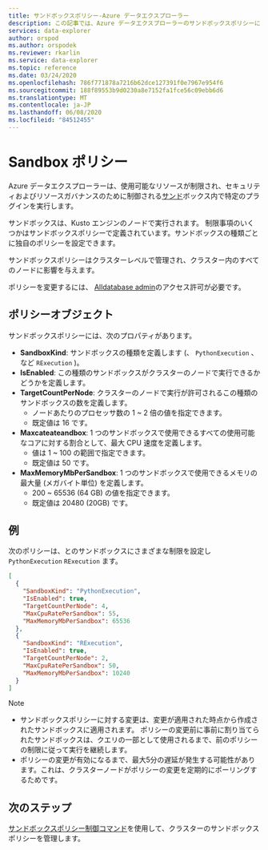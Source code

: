 ```yaml
---
title: サンドボックスポリシー-Azure データエクスプローラー
description: この記事では、Azure データエクスプローラーのサンドボックスポリシーについて説明します。
services: data-explorer
author: orspod
ms.author: orspodek
ms.reviewer: rkarlin
ms.service: data-explorer
ms.topic: reference
ms.date: 03/24/2020
ms.openlocfilehash: 786f771878a7216b62dce127391f0e7967e954f6
ms.sourcegitcommit: 188f89553b9d0230a8e7152fa1fce56c09ebb6d6
ms.translationtype: MT
ms.contentlocale: ja-JP
ms.lasthandoff: 06/08/2020
ms.locfileid: "84512455"
---
```

# <a name="sandbox-policy"></a>Sandbox ポリシー

Azure データエクスプローラーは、使用可能なリソースが制限され、セキュリティおよびリソースガバナンスのために制御される[サンド](../concepts/sandboxes.md)ボックス内で特定のプラグインを実行します。

サンドボックスは、Kusto エンジンのノードで実行されます。 制限事項のいくつかはサンドボックスポリシーで定義されています。サンドボックスの種類ごとに独自のポリシーを設定できます。

サンドボックスポリシーはクラスターレベルで管理され、クラスター内のすべてのノードに影響を与えます。

ポリシーを変更するには、 [Alldatabase admin](../management/access-control/role-based-authorization.md)のアクセス許可が必要です。

## <a name="the-policy-object"></a>ポリシーオブジェクト

サンドボックスポリシーには、次のプロパティがあります。

* **SandboxKind**: サンドボックスの種類を定義します (、 `PythonExecution` 、など `RExecution` )。
* **IsEnabled**: この種類のサンドボックスがクラスターのノードで実行できるかどうかを定義します。
* **TargetCountPerNode**: クラスターのノードで実行が許可されるこの種類のサンドボックスの数を定義します。
  * ノードあたりのプロセッサ数の 1 ~ 2 倍の値を指定できます。
  * 既定値は 16 です。
* **Maxcateateandbox**: 1 つのサンドボックスで使用できるすべての使用可能なコアに対する割合として、最大 CPU 速度を定義します。
  * 値は 1 ~ 100 の範囲で指定できます。
  * 既定値は 50 です。
* **MaxMemoryMbPerSandbox**: 1 つのサンドボックスで使用できるメモリの最大量 (メガバイト単位) を定義します。
  * 200 ~ 65536 (64 GB) の値を指定できます。
  * 既定値は 20480 (20GB) です。

## <a name="example"></a>例

次のポリシーは、とのサンドボックスにさまざまな制限を設定し `PythonExecution` `RExecution` ます。

```json
[
  {
    "SandboxKind": "PythonExecution",
    "IsEnabled": true,
    "TargetCountPerNode": 4,
    "MaxCpuRatePerSandbox": 55,
    "MaxMemoryMbPerSandbox": 65536
  },
  {
    "SandboxKind": "RExecution",
    "IsEnabled": true,
    "TargetCountPerNode": 2,
    "MaxCpuRatePerSandbox": 50,
    "MaxMemoryMbPerSandbox": 10240
  }
]
```

> [!NOTE]
> * サンドボックスポリシーに対する変更は、変更が適用された時点から作成されたサンドボックスに適用されます。 ポリシーの変更前に事前に割り当てられたサンドボックスは、クエリの一部として使用されるまで、前のポリシーの制限に従って実行を継続します。
> * ポリシーの変更が有効になるまで、最大5分の遅延が発生する可能性があります。これは、クラスターノードがポリシーの変更を定期的にポーリングするためです。

## <a name="next-steps"></a>次のステップ

[サンドボックスポリシー制御コマンド](../management/sandbox-policy.md)を使用して、クラスターのサンドボックスポリシーを管理します。
 
